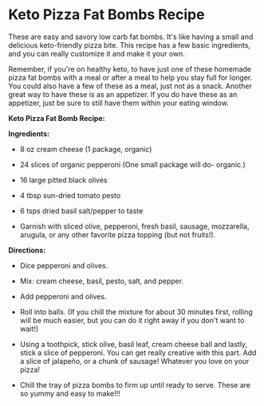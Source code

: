 # Keto Pizza Fat Bombs Recipe

These are easy and savory low carb fat bombs. It's like having a small and delicious keto-friendly pizza bite. This recipe has a few basic ingredients, and you can really customize it and make it your own.

Remember, if you're on healthy keto, to have just one of these homemade pizza fat bombs with a meal or after a meal to help you stay full for longer. You could also have a few of these as a meal, just not as a snack. Another great way to have these is as an appetizer. If you do have these as an appetizer, just be sure to still have them within your eating window. 

**Keto Pizza Fat Bomb Recipe:**   

**Ingredients:**

- 8 oz cream cheese (1 package, organic)

- 24 slices of organic pepperoni (One small package will do- organic.)

- 16 large pitted black olives

- 4 tbsp sun-dried tomato pesto

- 6 tsps dried basil salt/pepper to taste

- Garnish with sliced olive, pepperoni, fresh basil, sausage, mozzarella, arugula, or any other favorite pizza topping (but not fruits!).  

**Directions:**

- Dice pepperoni and olives.

- Mix: cream cheese, basil, pesto, salt, and pepper.

- Add pepperoni and olives.

- Roll into balls. (If you chill the mixture for about 30 minutes first, rolling will be much easier, but you can do it right away if you don't want to wait!)

- Using a toothpick, stick olive, basil leaf, cream cheese ball and lastly, stick a slice of pepperoni. You can get really creative with this part. Add a slice of jalapeño, or a chunk of sausage! Whatever you love on your pizza!

- Chill the tray of pizza bombs to firm up until ready to serve. These are so yummy and easy to make!!!